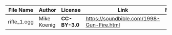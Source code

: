 | File Name     | Author          | License       | Link                                                         | Notes                   |
|---------------|-----------------|---------------|--------------------------------------------------------------|-------------------------|
| rifle_1.ogg   | Mike Koenig     | **CC-BY-3.0** | https://soundbible.com/1998-Gun-Fire.html                    | |
